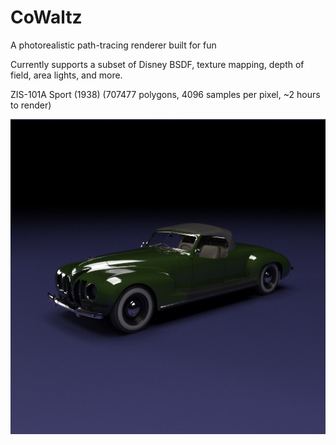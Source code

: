 # CoWaltz

A photorealistic path-tracing renderer built for fun

Currently supports a subset of Disney BSDF, texture mapping, depth of field, area lights, and more.

ZIS-101A Sport (1938) (707477 polygons, 4096 samples per pixel, ~2 hours to render)

![Car Render](ProgressPics/Car.jpeg)
